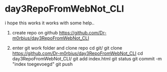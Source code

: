 # day3RepoFromWebNot_CLI
i hope this works
it works with some help..

1) create repo on github
   https://github.com/Dr-m0rbius/day3RepoFromWebNot_CLI

2) enter git work folder and clone repo
   cd git/
   git clone https://github.com/Dr-m0rbius/day3RepoFromWebNot_CLI
   cd day3RepoFromWebNot_CLI/
   git add index.html
   git status
   git commit -m "index toegevoegd"
   git push


